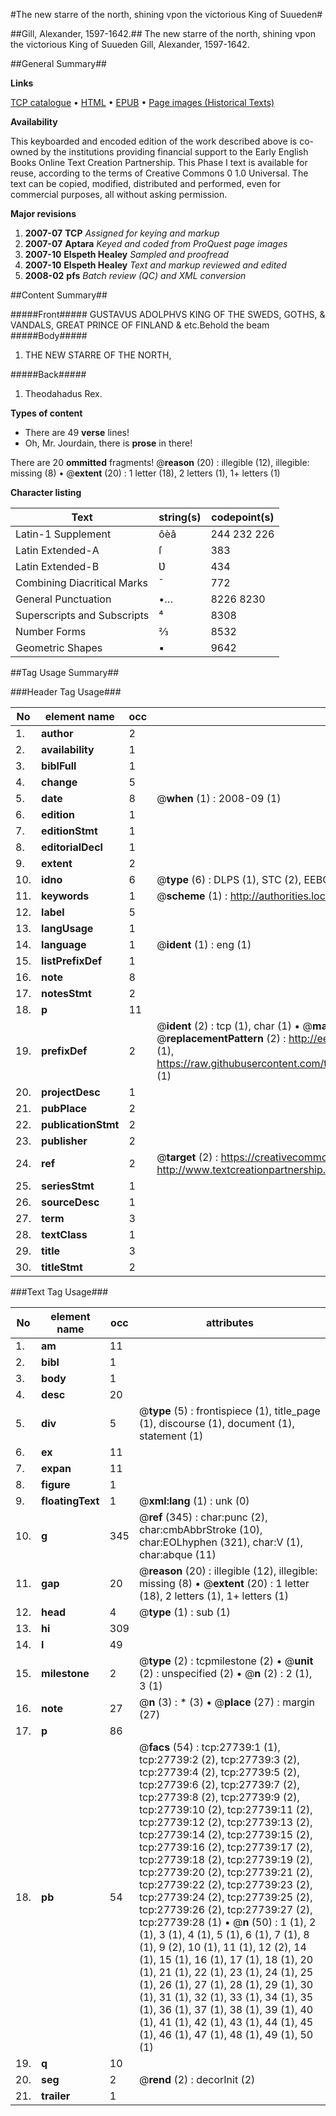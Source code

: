#The new starre of the north, shining vpon the victorious King of Suueden#

##Gill, Alexander, 1597-1642.##
The new starre of the north, shining vpon the victorious King of Suueden
Gill, Alexander, 1597-1642.

##General Summary##

**Links**

[TCP catalogue](http://www.ota.ox.ac.uk/tcp/)  • 
[HTML](http://tei.it.ox.ac.uk/tcp/Texts-HTML/free/A01/A01744.html)  • 
[EPUB](http://tei.it.ox.ac.uk/tcp/Texts-EPUB/free/A01/A01744.epub) • 
[Page images (Historical Texts)](https://data.historicaltexts.jisc.ac.uk/view?pubId=eebo-24498611e&pageId=eebo-24498611e-27739-1)

**Availability**

This keyboarded and encoded edition of the
	       work described above is co-owned by the institutions
	       providing financial support to the Early English Books
	       Online Text Creation Partnership. This Phase I text is
	       available for reuse, according to the terms of Creative
	       Commons 0 1.0 Universal. The text can be copied,
	       modified, distributed and performed, even for
	       commercial purposes, all without asking permission.

**Major revisions**

1. __2007-07__ __TCP__ *Assigned for keying and markup*
1. __2007-07__ __Aptara__ *Keyed and coded from ProQuest page images*
1. __2007-10__ __Elspeth Healey__ *Sampled and proofread*
1. __2007-10__ __Elspeth Healey__ *Text and markup reviewed and edited*
1. __2008-02__ __pfs__ *Batch review (QC) and XML conversion*

##Content Summary##

#####Front#####
GUSTAVUS ADOLPHVS KING OF THE SWEDS, GOTHS, & VANDALS, GREAT PRINCE OF FINLAND & etc.Behold the beam
#####Body#####

1. THE NEW STARRE
OF THE NORTH,

#####Back#####

1. Theodahadus Rex.

**Types of content**

  * There are 49 **verse** lines!
  * Oh, Mr. Jourdain, there is **prose** in there!

There are 20 **ommitted** fragments! 
 @__reason__ (20) : illegible (12), illegible: missing (8)  •  @__extent__ (20) : 1 letter (18), 2 letters (1), 1+ letters (1)

**Character listing**


|Text|string(s)|codepoint(s)|
|---|---|---|
|Latin-1 Supplement|ôèâ|244 232 226|
|Latin Extended-A|ſ|383|
|Latin Extended-B|Ʋ|434|
|Combining             Diacritical Marks|̄|772|
|General Punctuation|•…|8226 8230|
|Superscripts             and Subscripts|⁴|8308|
|Number Forms|⅔|8532|
|Geometric Shapes|▪|9642|

##Tag Usage Summary##

###Header Tag Usage###

|No|element name|occ|attributes|
|---|---|---|---|
|1.|__author__|2||
|2.|__availability__|1||
|3.|__biblFull__|1||
|4.|__change__|5||
|5.|__date__|8| @__when__ (1) : 2008-09 (1)|
|6.|__edition__|1||
|7.|__editionStmt__|1||
|8.|__editorialDecl__|1||
|9.|__extent__|2||
|10.|__idno__|6| @__type__ (6) : DLPS (1), STC (2), EEBO-CITATION (1), OCLC (1), VID (1)|
|11.|__keywords__|1| @__scheme__ (1) : http://authorities.loc.gov/ (1)|
|12.|__label__|5||
|13.|__langUsage__|1||
|14.|__language__|1| @__ident__ (1) : eng (1)|
|15.|__listPrefixDef__|1||
|16.|__note__|8||
|17.|__notesStmt__|2||
|18.|__p__|11||
|19.|__prefixDef__|2| @__ident__ (2) : tcp (1), char (1)  •  @__matchPattern__ (2) : ([0-9\-]+):([0-9IVX]+) (1), (.+) (1)  •  @__replacementPattern__ (2) : http://eebo.chadwyck.com/downloadtiff?vid=$1&page=$2 (1), https://raw.githubusercontent.com/textcreationpartnership/Texts/master/tcpchars.xml#$1 (1)|
|20.|__projectDesc__|1||
|21.|__pubPlace__|2||
|22.|__publicationStmt__|2||
|23.|__publisher__|2||
|24.|__ref__|2| @__target__ (2) : https://creativecommons.org/publicdomain/zero/1.0/ (1), http://www.textcreationpartnership.org/docs/. (1)|
|25.|__seriesStmt__|1||
|26.|__sourceDesc__|1||
|27.|__term__|3||
|28.|__textClass__|1||
|29.|__title__|3||
|30.|__titleStmt__|2||


###Text Tag Usage###

|No|element name|occ|attributes|
|---|---|---|---|
|1.|__am__|11||
|2.|__bibl__|1||
|3.|__body__|1||
|4.|__desc__|20||
|5.|__div__|5| @__type__ (5) : frontispiece (1), title_page (1), discourse (1), document (1), statement (1)|
|6.|__ex__|11||
|7.|__expan__|11||
|8.|__figure__|1||
|9.|__floatingText__|1| @__xml:lang__ (1) : unk (0)|
|10.|__g__|345| @__ref__ (345) : char:punc (2), char:cmbAbbrStroke (10), char:EOLhyphen (321), char:V (1), char:abque (11)|
|11.|__gap__|20| @__reason__ (20) : illegible (12), illegible: missing (8)  •  @__extent__ (20) : 1 letter (18), 2 letters (1), 1+ letters (1)|
|12.|__head__|4| @__type__ (1) : sub (1)|
|13.|__hi__|309||
|14.|__l__|49||
|15.|__milestone__|2| @__type__ (2) : tcpmilestone (2)  •  @__unit__ (2) : unspecified (2)  •  @__n__ (2) : 2 (1), 3 (1)|
|16.|__note__|27| @__n__ (3) : * (3)  •  @__place__ (27) : margin (27)|
|17.|__p__|86||
|18.|__pb__|54| @__facs__ (54) : tcp:27739:1 (1), tcp:27739:2 (2), tcp:27739:3 (2), tcp:27739:4 (2), tcp:27739:5 (2), tcp:27739:6 (2), tcp:27739:7 (2), tcp:27739:8 (2), tcp:27739:9 (2), tcp:27739:10 (2), tcp:27739:11 (2), tcp:27739:12 (2), tcp:27739:13 (2), tcp:27739:14 (2), tcp:27739:15 (2), tcp:27739:16 (2), tcp:27739:17 (2), tcp:27739:18 (2), tcp:27739:19 (2), tcp:27739:20 (2), tcp:27739:21 (2), tcp:27739:22 (2), tcp:27739:23 (2), tcp:27739:24 (2), tcp:27739:25 (2), tcp:27739:26 (2), tcp:27739:27 (2), tcp:27739:28 (1)  •  @__n__ (50) : 1 (1), 2 (1), 3 (1), 4 (1), 5 (1), 6 (1), 7 (1), 8 (1), 9 (2), 10 (1), 11 (1), 12 (2), 14 (1), 15 (1), 16 (1), 17 (1), 18 (1), 20 (1), 21 (1), 22 (1), 23 (1), 24 (1), 25 (1), 26 (1), 27 (1), 28 (1), 29 (1), 30 (1), 31 (1), 32 (1), 33 (1), 34 (1), 35 (1), 36 (1), 37 (1), 38 (1), 39 (1), 40 (1), 41 (1), 42 (1), 43 (1), 44 (1), 45 (1), 46 (1), 47 (1), 48 (1), 49 (1), 50 (1)|
|19.|__q__|10||
|20.|__seg__|2| @__rend__ (2) : decorInit (2)|
|21.|__trailer__|1||

